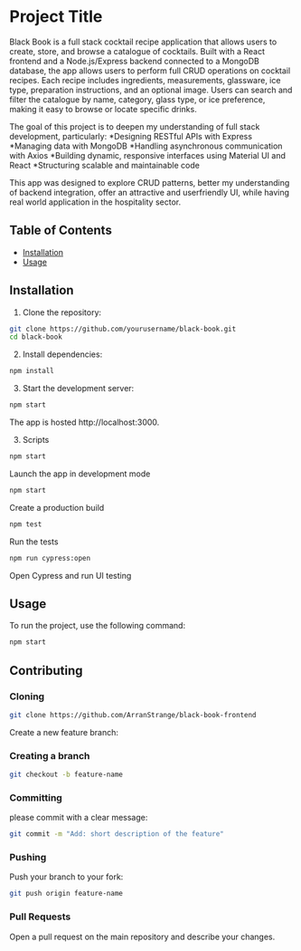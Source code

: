 
# Project Title

Black Book is a full stack cocktail recipe application that allows users to create, store, and browse a catalogue of cocktails. Built with a React frontend and a Node.js/Express backend connected to a MongoDB database, the app allows users to perform full CRUD operations on cocktail recipes.
Each recipe includes ingredients, measurements, glassware, ice type, preparation instructions, and an optional image. Users can search and filter the catalogue by name, category, glass type, or ice preference, making it easy to browse or locate specific drinks.

The goal of this project is to deepen my understanding of full stack development, particularly:
*Designing RESTful APIs with Express
*Managing data with MongoDB
*Handling asynchronous communication with Axios
*Building dynamic, responsive interfaces using Material UI and React
\*Structuring scalable and maintainable code

This app was designed to explore CRUD patterns, better my understanding of backend integration, offer an attractive and userfriendly UI, while having real world application in the hospitality sector.

## Table of Contents

- [Installation](#installation)
- [Usage](#usage)

## Installation

1. Clone the repository:

```bash
git clone https://github.com/yourusername/black-book.git
cd black-book
```

2. Install dependencies:

```bash
npm install
```

3. Start the development server:

```bash
npm start
```

The app is hosted http://localhost:3000.

3. Scripts

```bash
npm start
```

Launch the app in development mode

```bash
npm start
```

Create a production build

```bash
npm test
```

Run the tests

```bash
npm run cypress:open
```

Open Cypress and run UI testing

## Usage

To run the project, use the following command:

```bash
npm start
```

## Contributing

### Cloning

```bash
git clone https://github.com/ArranStrange/black-book-frontend
```

Create a new feature branch:

### Creating a branch

```bash
git checkout -b feature-name
```

### Committing

please commit with a clear message:

```bash
git commit -m "Add: short description of the feature"
```

### Pushing

Push your branch to your fork:

```bash
git push origin feature-name
```

### Pull Requests

Open a pull request on the main repository and describe your changes.
